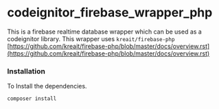 # codeignitor_firebase_wrapper_php
This is a firebase realtime database wrapper which can be used as a codeignitor library. This wrapper uses `kreait/firebase-php`
[https://github.com/kreait/firebase-php/blob/master/docs/overview.rst](https://github.com/kreait/firebase-php/blob/master/docs/overview.rst)
### Installation

To Install the dependencies.
```sh
composer install
```
